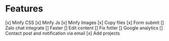 # Features
[x] Minfy CSS
[x] Minfy Js
[x] Minfy Images
[x] Copy files
[x] Form submit
[] Zalo chat integrate
[] Faster
[] Edit content
[] Fix fotter
[] Google analytics
[] Contact post and notification via email
[x] Add projects
